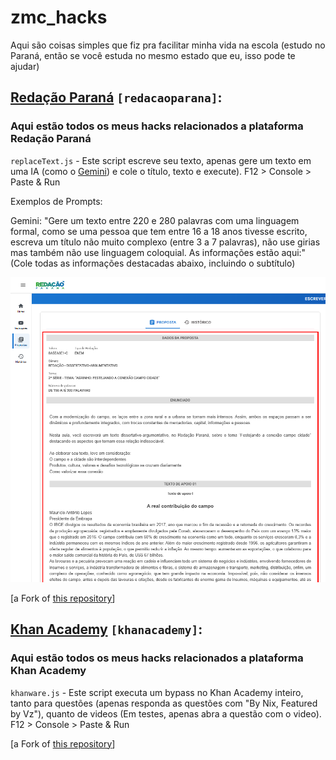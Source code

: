 # zmc_hacks
Aqui são coisas simples que fiz pra facilitar minha vida na escola (estudo no Paraná, então se você estuda no mesmo estado que eu, isso pode te ajudar)


## [Redação Paraná](https://redacao.pr.gov.br) `[redacaoparana]`:

### Aqui estão todos os meus hacks relacionados a plataforma Redação Paraná

`replaceText.js` - Este script escreve seu texto, apenas gere um texto em uma IA (como o [Gemini](https://gemini.google.com/app?hl=pt-BR)) e cole o título, texto e execute). F12 > Console > Paste & Run

Exemplos de Prompts:

Gemini: "Gere um texto entre 220 e 280 palavras com uma linguagem formal, como se uma pessoa que tem entre 16 a 18 anos tivesse escrito, escreva um título não muito complexo (entre 3 a 7 palavras), não use girias mas também não use linguagem coloquial. As informações estão aqui:" (Cole todas as informações destacadas abaixo, incluindo o subtítulo)


![gemini](redacaoparana/gemini.png)

[a Fork of [this repository](https://github.com/Dioguinho-max/Redacao-parana-hack)]

## [Khan Academy](https://www.pt.khanacademy.org) `[khanacademy]`:

### Aqui estão todos os meus hacks relacionados a plataforma Khan Academy

`khanware.js` - Este script executa um bypass no Khan Academy inteiro, tanto para questões (apenas responda as questões com "By Nix, Featured by Vz"), quanto de videos (Em testes, apenas abra a questão com o video). F12 > Console > Paste & Run

[a Fork of [this repository](https://github.com/Niximkk/Khanware)]
